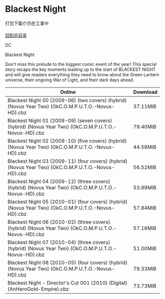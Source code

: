 # Blackest Night

打包下载📦仍在工事中

[回到总目录](/Catalogs.md)

DC

Blackest Night

Don't miss this prelude to the biggest comic event of the year! This special story recaps the key moments leading up to the start of BLACKEST NIGHT and will give readers everything they need to know about the Green Lantern universe, their ongoing War of Light, and their dark days ahead.





Online | Download
--- | ---
Blackest Night 00 (2009-06) (two covers) (hybrid) (Novus Year Two) (OkC.O.M.P.U.T.O.-Novus-HD).cbz | 37.11MiB
Blackest Night 01 (2009-09) (seven covers) (hybrid) (Novus Year Two) (OkC.O.M.P.U.T.O.-Novus-HD).cbz | 79.40MiB
Blackest Night 02 (2009-10) (five covers) (hybrid) (Novus Year Two) (OkC.O.M.P.U.T.O.-Novus-HD).cbz | 44.58MiB
Blackest Night 03 (2009-11) (four covers) (hybrid) (Novus Year Two) (OkC.O.M.P.U.T.O.-Novus-HD).cbz | 56.52MiB
Blackest Night 04 (2009-12) (three covers) (hybrid) (Novus Year Two) (OkC.O.M.P.U.T.O.-Novus-HD).cbz | 53.99MiB
Blackest Night 05 (2010-01) (four covers) (hybrid) (Novus Year Two) (OkC.O.M.P.U.T.O.-Novus-HD).cbz | 57.84MiB
Blackest Night 06 (2010-02) (three covers) (hybrid) (Novus Year Two) (OkC.O.M.P.U.T.O.-Novus-HD).cbz | 57.16MiB
Blackest Night 07 (2010-04) (three covers) (hybrid) (Novus Year Two) (OkC.O.M.P.U.T.O.-Novus-HD).cbz | 51.00MiB
Blackest Night 08 (2010-05) (four covers) (hybrid) (Novus Year Two) (OkC.O.M.P.U.T.O.-Novus-HD).cbz | 79.33MiB
Blackest Night - Director's Cut 001 (2010) (Digital) (AnHeroGold-Empire).cbz | 73.73MiB